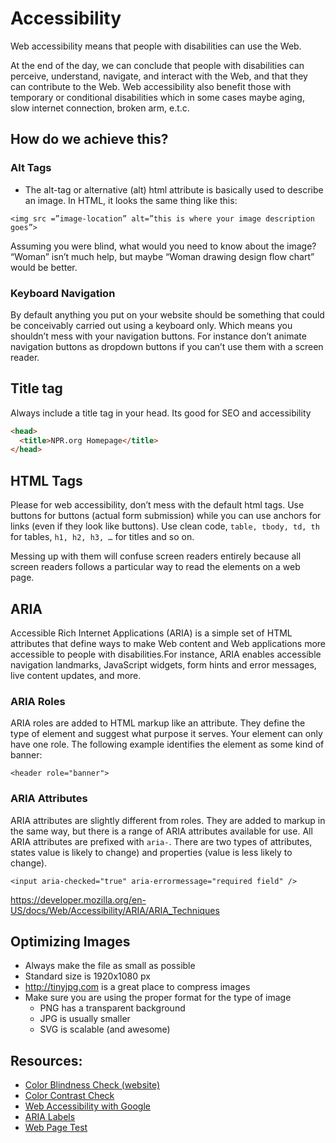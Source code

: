# Accessibility
Web accessibility means that people with disabilities can use the Web.

At the end of the day, we can conclude that people with disabilities can perceive, understand, navigate, and interact with the Web, and that they can contribute to the Web. Web accessibility also benefit those with temporary or conditional disabilities which in some cases maybe aging, slow internet connection, broken arm, e.t.c.

## How do we achieve this?
### Alt Tags
- The alt-tag or alternative (alt) html attribute is basically used to describe an image. In HTML, it looks the same thing like this:

`<img src =”image-location” alt=”this is where your image description goes”>`

Assuming you were blind, what would you need to know about the image? “Woman” isn’t much help, but maybe “Woman drawing design flow chart” would be better.

### Keyboard Navigation
By default anything you put on your website should be something that could be conceivably carried out using a keyboard only. Which means you shouldn’t mess with your navigation buttons. For instance don’t animate navigation buttons as dropdown buttons if you can’t use them with a screen reader.

## Title tag
Always include a title tag in your head. Its good for SEO and accessibility

```html
<head>
  <title>NPR.org Homepage</title>
</head>
```

## HTML Tags
Please for web accessibility, don’t mess with the default html tags. Use buttons for buttons (actual form submission) while you can use anchors for links (even if they look like buttons). Use clean code, `table, tbody, td, th` for tables, `h1, h2, h3, …` for titles and so on.

Messing up with them will confuse screen readers entirely because all screen readers follows a particular way to read the elements on a web page.

## ARIA
Accessible Rich Internet Applications (ARIA) is a simple set of HTML attributes that define ways to make Web content and Web applications more accessible to people with disabilities.For instance, ARIA enables accessible navigation landmarks, JavaScript widgets, form hints and error messages, live content updates, and more.

### ARIA Roles
ARIA roles are added to HTML markup like an attribute. They define the type of element and suggest what purpose it serves. Your element can only have one role. The following example identifies the element as some kind of banner:

`<header role="banner">`

### ARIA Attributes
ARIA attributes are slightly different from roles. They are added to markup in the same way, but there is a range of ARIA attributes available for use. All ARIA attributes are prefixed with `aria-`. There are two types of attributes, states value is likely to change) and properties (value is less likely to change).

`<input aria-checked="true" aria-errormessage="required field" />`

https://developer.mozilla.org/en-US/docs/Web/Accessibility/ARIA/ARIA_Techniques

## Optimizing Images  
- Always make the file as small as possible
- Standard size is 1920x1080 px
- http://tinyjpg.com is a great place to compress images
- Make sure you are using the proper format for the type of image
  - PNG has a transparent background
  - JPG is usually smaller
  - SVG is scalable (and awesome)

## Resources:
- [Color Blindness Check (website)](http://colorfilter.wickline.org/)
- [Color Contrast Check](http://webaim.org/resources/contrastchecker/)
- [Web Accessibility with Google](https://webaccessibility.withgoogle.com/unit?unit=1)
- [ARIA Labels](https://developer.mozilla.org/en-US/docs/Web/Accessibility/ARIA/Web_applications_and_ARIA_FAQ)
- [Web Page Test](http://www.webpagetest.org/)
